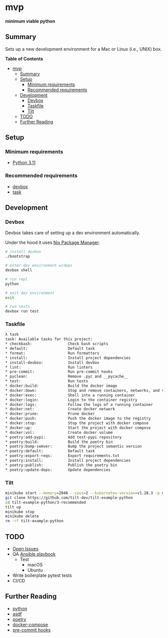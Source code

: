 <!-- markdownlint-disable MD022 MD031 MD036 MD032 -->
# mvp

<!-- !["It's dangerous to go alone! Take this."](static/image.jpg) -->
<!-- <img src="https://user-images.githubusercontent.com/4097471/144654508-823c6e31-5e10-404c-9f9f-0d6b9d6ce617.jpg" width="300"> -->

**minimum viable python**

## Summary
Sets up a new development environment for a Mac or Linux (i.e., UNIX) box.

**Table of Contents**
* [mvp](#mvp)
  * [Summary](#summary)
  * [Setup](#setup)
    * [Minimum requirements](#minimum-requirements)
    * [Recommended requirements](#recommended-requirements)
  * [Development](#development)
    * [Devbox](#devbox)
    * [Taskfile](#taskfile)
    * [Tilt](#tilt)
  * [TODO](#todo)
  * [Further Reading](#further-reading)

## Setup
### Minimum requirements
* [Python 3.11](https://www.python.org/downloads/)

### Recommended requirements
* [devbox](https://www.jetpack.io/devbox/docs/quickstart/)
* [task](https://taskfile.dev/#/installation)

## Development
### Devbox
Devbox takes care of setting up a dev environment automatically. 

Under the hood it uses [Nix Package Manager](https://search.nixos.org/packages).

```bash
# install devbox
./bootstrap

# enter dev environment w/deps
devbox shell

# run repl
python

# exit dev environment
exit

# run tests
devbox run test
```

### Taskfile
```bash
λ task
task: Available tasks for this project:
* checkbash:                Check bash scripts
* default:                  Default task
* format:                   Run formatters
* install:                  Install project dependencies
* install-devbox:           Install devbox
* lint:                     Run linters
* pre-commit:               Run pre-commit hooks
* pyclean:                  Remove .pyc and __pycache__
* test:                     Run tests
* docker:build:             Build the docker image                                                     (aliases: docker:build)
* docker:down:              Stop and remove containers, networks, and volumes with docker compose      (aliases: docker:down)
* docker:exec:              Shell into a running container                                             (aliases: docker:exec)
* docker:login:             Login to the container registry                                            (aliases: docker:login)
* docker:logs:              Follow the logs of a running container                                     (aliases: docker:logs)
* docker:net:               Create docker network                                                      (aliases: docker:net)
* docker:prune:             Prune docker                                                               (aliases: docker:prune)
* docker:push:              Push the docker image to the registry                                      (aliases: docker:push)
* docker:stop:              Stop the project with docker compose                                       (aliases: docker:stop)
* docker:up:                Start the project with docker compose                                      (aliases: docker:up)
* docker:vol:               Create docker volume                                                       (aliases: docker:vol)
* poetry:add-pypi:          Add test-pypi repository                                                   (aliases: poetry:add-pypi)
* poetry:build:             Build the poetry bin                                                       (aliases: poetry:build)
* poetry:bump-semver:       Bump the project semantic version                                          (aliases: poetry:bump-semver)
* poetry:default:           Default task                                                               (aliases: poetry:default, poetry, poetry)
* poetry:export-reqs:       Export requirements.txt                                                    (aliases: poetry:export-reqs)
* poetry:install:           Install project dependencies                                               (aliases: poetry:install)
* poetry:publish:           Publish the poetry bin                                                     (aliases: poetry:publish)
* poetry:update-deps:       Update dependencies                                                        (aliases: poetry:update-deps)
```

### Tilt
```bash
minikube start --memory=2048 --cpus=2 --kubernetes-version=v1.28.3 -p minikube
git clone https://github.com/tilt-dev/tilt-example-python
cd tilt-example-python/3-recommended
tilt up
minikube stop
minikube delete
rm -rf tilt-example-python
```

## TODO
* [Open Issues](https://github.com/pythoninthegrass/mvp/issues)
* QA [Ansible playbook](ansible/playbook.yml)
  * Test
    * macOS
    * Ubuntu
* Write boilerplate pytest tests
* CI/CD

## Further Reading
* [python](https://www.python.org/)
* [asdf](https://asdf-vm.com/guide/getting-started.html#_2-download-asdf)
* [poetry](https://python-poetry.org/docs/)
* [docker-compose](https://docs.docker.com/compose/install/)
* [pre-commit hooks](https://pre-commit.com/)
